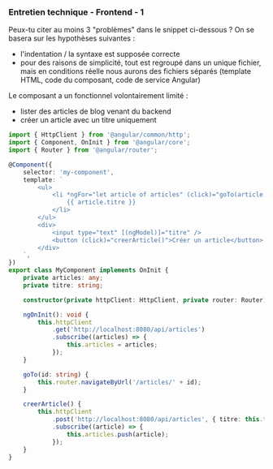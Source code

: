 ### Entretien technique - Frontend - 1

Peux-tu citer au moins 3 "problèmes" dans le snippet ci-dessous ? On se basera sur les hypothèses suivantes :

-   l'indentation / la syntaxe est supposée correcte
-   pour des raisons de simplicité, tout est regroupé dans un unique fichier, mais en conditions réelle nous aurons des fichiers séparés (template HTML, code du composant, code de service Angular)

Le composant a un fonctionnel volontairement limité :

-   lister des articles de blog venant du backend
-   créer un article avec un titre uniquement

```ts
import { HttpClient } from '@angular/common/http';
import { Component, OnInit } from '@angular/core';
import { Router } from '@angular/router';

@Component({
    selector: 'my-component',
    template: `
        <ul>
            <li *ngFor="let article of articles" (click)="goTo(article.id)">
                {{ article.titre }}
            </li>
        </ul>
        <div>
            <input type="text" [(ngModel)]="titre" />
            <button (click)="creerArticle()">Créer un article</button>
        </div>
    `,
})
export class MyComponent implements OnInit {
    private articles: any;
    private titre: string;

    constructor(private httpClient: HttpClient, private router: Router) {}

    ngOnInit(): void {
        this.httpClient
            .get('http://localhost:8080/api/articles')
            .subscribe((articles) => {
                this.articles = articles;
            });
    }

    goTo(id: string) {
        this.router.navigateByUrl('/articles/' + id);
    }

    creerArticle() {
        this.httpClient
            .post('http://localhost:8080/api/articles', { titre: this.titre })
            .subscribe((article) => {
                this.articles.push(article);
            });
    }
}
```
